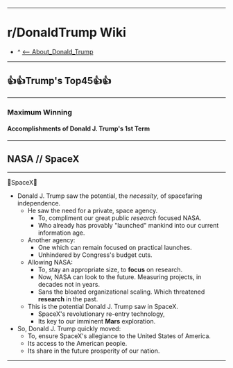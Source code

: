 -----

# **r/DonaldTrump Wiki**

  - ^ [<-- About_Donald_Trump](https://www.reddit.com/r/DonaldTrump/wiki/donaldtrump)

-----

## 👍👍Trump's Top45👍👍

-----

### Maximum Winning

#### Accomplishments of Donald J. Trump's __1st__ Term

-----

## NASA // SpaceX

-----

🚀SpaceX🚀

- Donald J. Trump saw the potential, the *necessity*, of spacefaring independence.
  - He saw the need for a private, space agency. 
    - To, compliment our great public *research* focused NASA.
    - Who already has provably "launched" mankind into our current information age.
  - Another agency: 
    - One which can remain focused on practical launches.
    - Unhindered by Congress's budget cuts.
  - Allowing NASA: 
    - To, stay an appropriate size, to **focus** on research.
    - Now, NASA can look to the future. Measuring projects, in decades not in years. 
    - Sans the bloated organizational scaling. Which threatened **research** in the past.
  - This is the potential Donald J. Trump saw in SpaceX. 
    - SpaceX's revolutionary re-entry technology,
    - Its key to our imminent **Mars** exploration. 
- So, Donald J. Trump quickly moved: 
  - To, ensure SpaceX's allegiance to the United States of America.  
  - Its access to the American people.
  - Its share in the future prosperity of our nation.

-----